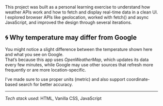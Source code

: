 This project was built as a personal learning exercise to understand how weather APIs work and how to fetch and display real-time data in a clean UI.  
I explored browser APIs like geolocation, worked with fetch() and async JavaScript, and improved the design through several iterations.

## 🌀 Why temperature may differ from Google

You might notice a slight difference between the temperature shown here and what you see on Google.  
That’s because this app uses *OpenWeatherMap*, which updates its data every few minutes, while Google may use other sources that refresh more frequently or are more location-specific.

I've made sure to use proper units (metric) and also support coordinate-based search for better accuracy.

---

*Tech stack used*: HTML, Vanilla CSS, JavaScript
